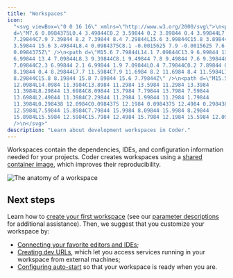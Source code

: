 ```yaml
---
title: "Workspaces"
icon:
  "<svg viewBox=\"0 0 16 16\" xmlns=\"http://www.w3.org/2000/svg\">\n<path
  d=\"M7.6 0.0984375L0.4 3.49844C0.2 3.59844 0.2 3.89844 0.4 3.99844L7.7
  7.29844C7.9 7.39844 8.2 7.39844 8.4 7.29844L15.6 3.99844C15.8 3.89844 15.8
  3.59844 15.6 3.49844L8.4 0.0984375C8.1 -0.0015625 7.9 -0.0015625 7.6
  0.0984375Z\" />\n<path d=\"M15.6 7.79844L14.1 7.09844C13.9 6.99844 13.6
  6.99844 13.4 7.09844L8.3 9.39844C8.1 9.49844 7.8 9.49844 7.6 9.39844L2.6
  7.09844C2.3 6.99844 2.1 6.99844 1.9 7.09844L0.4 7.79844C0.2 7.89844 0.2
  8.19844 0.4 8.29844L7.7 11.5984C7.9 11.6984 8.2 11.6984 8.4 11.5984L15.7
  8.29844C15.8 8.19844 15.8 7.89844 15.6 7.79844Z\" />\n<path d=\"M15.5984
  12.0984L14.0984 11.3984C13.8984 11.2984 13.5984 11.2984 13.3984
  11.3984L8.29844 13.6984C8.09844 13.7984 7.79844 13.7984 7.59844
  13.6984L2.49844 11.3984C2.29844 11.2984 1.99844 11.2984 1.79844
  11.3984L0.298438 12.0984C0.0984375 12.1984 0.0984375 12.4984 0.298438
  12.5984L7.59844 15.8984C7.79844 15.9984 8.09844 15.9984 8.29844
  15.8984L15.5984 12.5984C15.7984 12.4984 15.7984 12.1984 15.5984 12.0984Z\"
  />\n</svg>"
description: "Learn about development workspaces in Coder."
---
```


Workspaces contain the dependencies, IDEs, and configuration information needed
for your projects. Coder creates workspaces using a
[shared container image](../images/index.md), which improves their
reproducibility.

![The anatomy of a workspace](../assets/workspaces/workspace-anatomy.png)

## Next steps

Learn how to [create your first workspace](create.md) (see our
[parameter descriptions](workspace-params.md) for additional assistance). Then,
we suggest that you customize your workspace by:

- [Connecting your favorite editors and IDEs](editors.md);
- [Creating dev URLs](devurls.md), which let you access services running in your
  workspace from external machines;
- [Configuring auto-start](autostart.md) so that your workspace is ready when
  you are.
